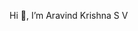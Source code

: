 Hi 👋, I’m Aravind Krishna S V

<!---
aravindkrishnasv/aravindkrishnasv is a ✨ special ✨ repository because its `README.md` (this file) appears on your GitHub profile.
You can click the Preview link to take a look at your changes.
--->
